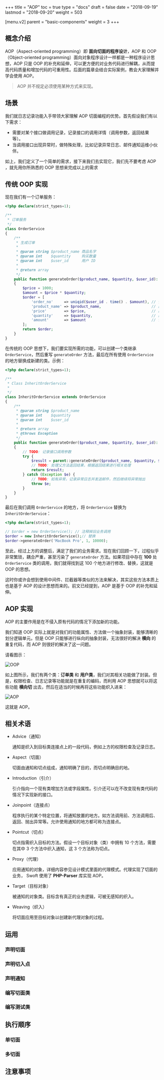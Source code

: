 +++
title = "AOP"
toc = true
type = "docs"
draft = false
date = "2018-09-19"
lastmod = "2018-09-20"
weight = 503

[menu.v2]
  parent = "basic-components"
  weight = 3
+++

## 概念介绍

AOP（Aspect-oriented programming）即 **面向切面的程序设计**，AOP 和 OOP（Object-oriented programming）面向对象程序设计一样都是一种程序设计思想，AOP 只是 OOP 的补充和延伸，可以更方便的对业务代码进行解耦，从而提高代码质量和增加代码的可重用性。后面的篇章会结合实际案例，教会大家理解并学会使用 AOP。

> AOP 并不规定必须使用某种方式来实现。

## 场景

我们就日志记录功能入手带领大家理解 AOP 切面编程的优势。首先假设我们有以下需求：

- 需要对某个接口做调用记录，记录接口的调用详情（调用参数，返回结果等）。
- 当调用接口出现异常时，做特殊处理，比如记录异常日志、邮件通知运维小伙伴。

如上，我们定义了一个简单的需求，接下来我们去实现它，我们先不要考虑 AOP ，就先用你所熟悉的 OOP 思想来完成以上的需求

## 传统 OOP 实现

现在我们有一个订单服务：

```php
<?php declare(strict_types=1);

/**
 * 订单服务
 */
class OrderService
{
    /**
     * 生成订单
     *
     * @param string $product_name 商品名字
     * @param int    $quantity     购买数量
     * @param int    $user_id      用户 ID
     *
     * @return array
     */
    public function generateOrder($product_name, $quantity, $user_id): array
    {
        $price = 1000;
        $amount = $price * $quantity;
        $order = [
            'order_no'     => uniqid($user_id . time() . $amount), // 订单号
            'product_name' => $product_name,                       // 商品名称
            'price'        => $price,                              // 商品单价
            'quantity'     => $quantity,                           // 商品数量
            'amount'       => $amount                              // 订单总额
        ];
        return $order;
    }
}
```

在传统的 OOP 思想下，我们要实现所需的功能，可以创建一个类继承 `OrderService`，然后重写 `generateOrder` 方法，最后在所有使用 `OrderService` 的地方替换成新建的类。示例：

```php
<?php declare(strict_types=1);

/**
 * Class InheritOrderService
 *
 */
class InheritOrderService extends OrderService
{
    /**
     * @param string $product_name
     * @param int    $quantity
     * @param int    $user_id
     *
     * @return array
     * @throws Exception
     */
    public function generateOrder($product_name, $quantity, $user_id): array
    {
        // TODO: 记录接口调用参数
        try {
            $result = parent::generateOrder($product_name, $quantity, $user_id);
            // TODO: 处理父方法返回结果，根据返回结果进行相关处理
            return $result;
        } catch (Exception $e) {
            // TODO: 如有异常，记录异常日志并发送邮件，然后继续将异常抛出
            throw $e;
        }
    }
}
```

最后在我们调用 `OrderService` 的地方，将 `OrderService` 替换为 `InheritOrderService`：

```php
<?php declare(strict_types=1);

// $order = new OrderService(); // 注释掉旧业务调用
$order = new InheritOrderService();// 替换
$order->generateOrder('MacBook Pro', 1, 10000);
```

至此，经过上方的调整后，满足了我们的业务需求。现在我们回顾一下，过程似乎非常繁琐，耦合严重，甚至污染了 `generateOrder` 方法。如果项目中存在 **100** 处 `OrderService` 类的调用，我们就得找到这 100 个地方进行修改、替换，这就是 OOP 的思想。

这时你或许会想到使用中间件、拦截器等类似的方法来解决，其实这些方法本质上也是基于 AOP 的设计思想而来的。前文已经提到，AOP 是基于 OOP 的补充和延伸。

## AOP 实现

AOP 的主要作用是在不侵入原有代码的情况下添加新的功能。

我们知道 OOP 实际上就是对我们的功能属性、方法做一个抽象封装，能够清晰的划分逻辑单元。但是 OOP 只能够进行纵向的抽象封装，无法很好的解决 **横向** 的重复代码，而 AOP 则很好的解决了这一问题。

请看图示：

![OOP](/img/OOP.png)

如上图所示，我们有两个类：**订单类** 和 **用户类**，我们对其相关功能做了封装。但是，权限检查、日志记录等功能就是在重复的编码，而利用 AOP 思想就可以将这些功能 **横向切** 出去，然后在适当的时候再将这些功能织入进来：

![AOP](/img/AOP.png)

这就是 AOP。

## 相关术语

- Advice（通知）

  通知是织入到目标类连接点上的一段代码，例如上方的权限检查及记录日志。

- Aspect（切面）

  切面由通知和切点组成，通知明确了目的，而切点明确目的地。

- Introduction（引介）

  引介指向一个现有类增加方法或字段属性。引介还可以在不改变现有类代码的情况下实现新的接口。

- Joinpoint（连接点）

  程序执行的某个特定位置，将通知放置的地方。如方法调用前、方法调用后、返回、抛出异常等。允许使用通知的地方都可称为连接点。

- Pointcut（切点）

  切点指需织入目标的方法。假设一个目标对象（类）中拥有 10 个方法，需要在其中 3 个方法中织入通知，这 3 个方法称为切点。

- Proxy（代理）

  应用通知的对象，详细内容参见设计模式里面的代理模式。代理实现了切面的业务， Swoft 使用了 **PHP-Parser** 库实现 AOP。

- Target（目标对象）

  被通知的对象类。目标含有真正的业务逻辑，可被无感知的织入。

- Weaving（织入）

  将切面应用至目标对象以创建新代理对象的过程。

## 运用

### 声明切面

### 声明切入点

### 声明通知

### 编写切面类

### 编写测试类

## 执行顺序

### 单切面

### 多切面

## 注意事项

